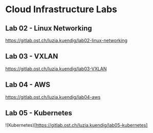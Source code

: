 # Cloud Infrastructure Labs

## Lab 02 - Linux Networking
https://gitlab.ost.ch/luzia.kuendig/lab02-linux-networking

## Lab 03 - VXLAN
https://gitlab.ost.ch/luzia.kuendig/lab03-VXLAN

## Lab 04 - AWS
https://gitlab.ost.ch/luzia.kuendig/lab04-aws

## Lab 05 - Kubernetes
!(Kubernetes)[https://gitlab.ost.ch/luzia.kuendig/lab05-kubernetes]

